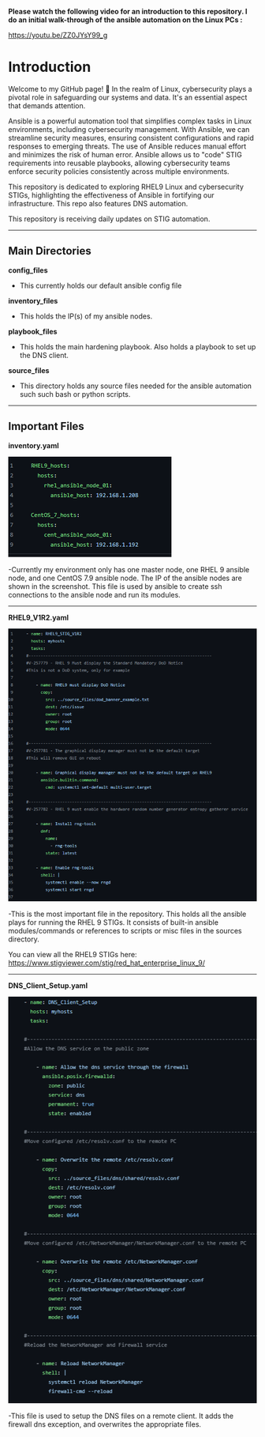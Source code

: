 **Please watch the following video for an introduction to this repository. I do an initial walk-through of the ansible automation on the Linux PCs :**


https://youtu.be/ZZ0JYsY99_g

# Introduction

Welcome to my GitHub page! 🚀 In the realm of Linux, cybersecurity plays a pivotal role in safeguarding our systems and data. It's an essential aspect that demands attention.

Ansible is a powerful automation tool that simplifies complex tasks in Linux environments, including cybersecurity management. With Ansible, we can streamline security measures, ensuring consistent configurations and rapid responses to emerging threats. The use of Ansible reduces manual effort and minimizes the risk of human error. Ansible allows us to "code" STIG requirements into reusable playbooks, allowing cybersecurity teams enforce security policies consistently across multiple environments.

This repository is dedicated to exploring RHEL9 Linux and cybersecurity STIGs, highlighting the effectiveness of Ansible in fortifying our infrastructure. This repo also features DNS automation. 

This repository is receiving daily updates on STIG automation.

-------------------------------------------------------------------------------------------------------------------------------------------------------------------------


## Main Directories

**config_files**
- This currently holds our default ansible config file

**inventory_files**
- This holds the IP(s) of my ansible nodes. 

**playbook_files**
- This holds the main hardening playbook. Also holds a playbook to set up the DNS client. 

**source_files**
- This directory holds any source files needed for the ansible automation such such bash or python scripts.


-------------------------------------------------------------------------------------------------------------------------------------------------------------------------

## Important Files

  **inventory.yaml**

![alt text](https://github.com/andrewumana76/Ansible_Demo/blob/main/pictures/inventory_yaml_.png)

-Currently my environment only has one master node, one RHEL 9 ansible node, and one CentOS 7.9 ansible node. The IP of the ansible nodes are shown in the screenshot. This file is used by ansible to create ssh connections to the ansible node and run its modules.

--------------------

**RHEL9_V1R2.yaml**

![alt text](https://github.com/andrewumana76/Ansible_Demo/blob/main/pictures/RHEL_9_STIG_yaml.png)

-This is the most important file in the repository. This holds all the ansible plays for running the RHEL 9 STIGs. It consists of built-in ansible modules/commands or references to scripts or misc files in the sources directory. 

You can view all the RHEL9 STIGs here: https://www.stigviewer.com/stig/red_hat_enterprise_linux_9/

--------------------

**DNS_Client_Setup.yaml**

![alt text](https://github.com/andrewumana76/Ansible_Demo/blob/main/pictures/DNS_Client_Setup_yaml.png)

-This file is used to setup the DNS files on a remote client. It adds the firewall dns exception, and overwrites the appropriate files.
